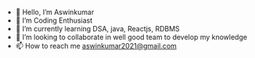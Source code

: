 - 👋 Hello, I’m Aswinkumar
- 👀 I’m Coding Enthusiast
- 🌱 I’m currently learning DSA, java, Reactjs, RDBMS
- 💞️ I’m looking to collaborate in well good team to develop my knowledge
- 📫 How to reach me aswinkumar2021@gmail.com

<!---
Aswinkumar20/Aswinkumar20 is a ✨ special ✨ repository because its `README.md` (this file) appears on your GitHub profile.
You can click the Preview link to take a look at your changes.
--->
